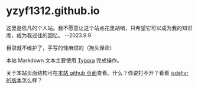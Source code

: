 # yzyf1312.github.io
这里是依凡的个人站。我不愿意让这个站点花里胡哨，只希望它可以成为我的知识库，成为我过往的回忆。 --2023.9.9

目录就不维护了，手写的怪麻烦的（狗头保命）

本站 Markdown 文本主要使用 [Typora](https://typora.io/) 完成操作。

关于本站页面结构可在[本站 github 页面](https://github.com/yzyf1312/yzyf1312.github.io)查看。什么？你说打不开？看看 [jsdelivr 的版本](https://cdn.jsdelivr.net/gh/yzyf1312/yzyf1312.github.io@latest/)怎么样？
